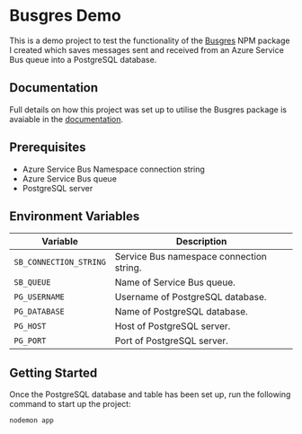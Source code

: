 # Busgres Demo

This is a demo project to test the functionality of the [Busgres](https://www.npmjs.com/package/busgres) NPM package I created which saves messages sent and received from an Azure Service Bus queue into a PostgreSQL database.

## Documentation

Full details on how this project was set up to utilise the Busgres package is avaiable in the [documentation](https://github.com/rtasalem/busgres-demo/blob/main/DOCS.md).

## Prerequisites

- Azure Service Bus Namespace connection string
- Azure Service Bus queue
- PostgreSQL server

## Environment Variables

| Variable | Description |
| -------- | ----------- |
| `SB_CONNECTION_STRING` | Service Bus namespace connection string. |
| `SB_QUEUE` | Name of Service Bus queue. |
| `PG_USERNAME` | Username of PostgreSQL database. |
| `PG_DATABASE` | Name of PostgreSQL database. |
| `PG_HOST` | Host of PostgreSQL server. |
| `PG_PORT` | Port of PostgreSQL server. |

## Getting Started

Once the PostgreSQL database and table has been set up, run the following command to start up the project:

```
nodemon app
```

